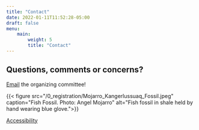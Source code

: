 ```yaml
---
title: "Contact"
date: 2022-01-11T11:52:28-05:00
draft: false
menu:
    main:
        weight: 5
        title: "Contact"
---
```


## Questions, comments or concerns? #

[Email](mailto:NEGEOBIO2022@gmail.com) the organizing committee!

{{< figure src="/0_registration/Mojarro_Kangerlussuaq_Fossil.jpeg" caption="Fish Fossil. Photo: Angel Mojarro" alt="Fish fossil in shale held by hand wearing blue glove.">}}

<footer>
 <a href="https://accessibility.mit.edu">Accessibility</a>
</footer>
